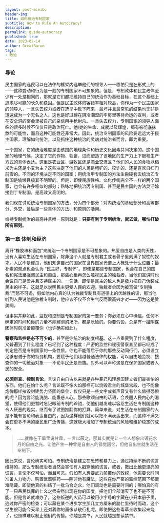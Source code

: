 ```yaml
---
layout: post-minibo
header-img:	
title: 如何统治专制国家
subtitle: How to Rule An Autocracy?
description:	
permalink: guide-autocracy
published: true
date: 2023-02-14
author: GreatBaron
tags:
- 政治
---
```


### 导论

民主国家的选民可以在法律的框架内选举他们的领导人——哪怕只是在形式上的——这种变动和行为是一般的专制国家不可想象的。但是，专制政体和民主政体至少有一处是相同的，那就是它们都把维持自己的统治作为基础目标，在这个基础上追求尽可能的长久和稳固。但是民主政体的容错率相对较高，你作为一个民主国家的领导人，一旦失去权力或者在选举中败下阵来，最坏并且最常见的结果也无非是迅速成为一个无名之人。这也是好过蹲在阴冷潮湿的牢房里等待命运的宣判，或者在安全洞的宴会里被自己的亲信用手枪射杀。一旦失去权力，专制国家的领导人面临的很多时候不仅仅只是政治死亡。他/她的生命、成就以及辉煌，都有被彻底抹煞的可能性，而且这种可能性还非常大。因此，统治专制国家的风险要远远大于民主国家，理解如何统治，以及抓住这种统治的灵魂对统治者而言，即为重要。

一个国家，它的统治难度是由该国的地理条件和历史文化因素共同决定的。这个国家的地理气候，决定了它的作物、牲畜，进而塑造了该地区的生产力上下限和生产方式的具体表达。这里是农业区、游牧区还是商业交流区？他们的人民的食物以稻米为主还是小麦为主？这些决定了他们的人民是粗犷的、狡诈的、还是喜欢自扫门前雪的。不同的环境决定不同的国家；用统治甲专制国的方法生搬硬套去统治乙专制国是偷懒且极其不明智的。但是，即使民族性格、文化传统完全不一样的两个国家，也会有许多相似的部分；熟练地把统治丙专制国、甚至是民主国的方法灵活嫁接到丁专制国，是高效又高明的。

我们现在讨论统治专制国家的方法，分为四个部分：对内统治的基础部分和高等部分、外交，最后是一些具体的方法、和原则的活用。

维持专制统治的最高并且唯一原则就是：**只要有利于专制统治，就去做，哪怕打破所有原则**。

### 第一章 体制和经济

离开“橡胶棒和面包”来统治一个专制国家是不可想象的。热爱自由是人类的天性，没有人喜欢生活在专制国家，除非这个人就是专制君主或者骨子里刻满了奴性的奴才。人民不是傻瓜，他们知道自己的国家在世界国家光谱上大概处于什么位置；最朴素的观点也会认为 “民主好，专制怀”。即使是那些专制国家，也会在自己的国名和宪法里强调民主和自由、那些心里再怎么蔑视民主的独裁者，当他们宣讲时也会说自己是爱并且支持民主的。一句话，即使是民主的敌人也是极力把自己伪装成民主的样子。这就足以说明民主更受人民的欢迎。独裁者会因为被骂做“专制独裁”而怒不可遏，假如他内心真的认为独裁专制具有道德上的优越性的话，那当他听到人民说他是独裁专制时，他应该不仅不会生气反而很高兴才对——因为这是赞美啊。

但事实并非如此，监视和控制是专制国家的第一要务；你必须在心中确信，任何不确定的时间和你的力量不能窥测的场所，都是危险的。你要假设，总是有一撮阴谋团体时刻准备颠覆你（也许确实如此）。

**警察和监控是必不可少的**，甚至是你统治的制度根基。这一点重要到了什么程度，又普遍到了什么程度？已经到了这种程度：严密的监控和秘密警察甚至都已经成了判定是否是专制国家的一条性质。你也不能落后于你的那些反动同行们，必须设立足够忠诚于你的特务机构，要赋予他们超越普通法律的权能，可以自由地监视、搜查你的一切统治对象——不论平民还是贵族。对外可以声称这是在保护国家或者人民的安全。

**必须审查、控制言论**。言论自由自古以来就是各种暴君和理想国建立者们最害怕的东西。他们在怕什么呢？言论既不像火焰那样可以烧毁君主的城堡宫殿、也不能像炮弹那样摧毁封建势力坚固的堡垒，仅仅只是一些文字或者声音又有什么值得恐惧的呢？因为言论能洗脑、能蛊惑人心。那些歌颂自由的话语，会唤醒人民内心的渴望，使得他们更暂时忘记眼前专制的斧钺，使他们越发难以容忍生活在专制国这种令人厌恶的现实，继而有了试图推翻你的打算。简单来说，对生活在专制国家的人是不能有言论和表达自由的，因为这样他们就可以把不满表达出来，而这种不满又会在更多不满的臣民里广泛传播，这就极大增加了专制统治的风险和维护稳定的成本。

> ……就像在干旱里说甘霖，一言以蔽之，那其实就是让一个人想象出镜花水月的自由之光，让他产生一种曾是自由人的错觉回忆，但他自出生就生活在专制下。

因此来说，言论确实可怕。专制统治是建立在恐怖和暴力上，通过持续不断的谎言维持的，那么专制统治者当然会害怕有人戳穿他的谎言，或者，撒出比他更漂亮的谎言。言论不仅可怕，而且可恶。假如有人想要武力颠覆你的政权，他需要长时间准备人力物力、购置武器弹药——除非他有魔法，这些在你严密的监控范围下都很难隐藏。即使他真的纠结了一批乌合之众，他们调动也是需要时间的；哪怕真的有了一只吊民伐罪的仁义之师突然出现在你的国度，把他们全部消灭了也不是不可能。但是言论就难办了。这些叛逆的火苗可以被用小字号的字藏在小开本册子里，逃过你严密的检查；可以藏在某个进步学生那几立方厘米的脑仁里待时而动，这个学生很可能今天早上还对着你的画像恭敬行礼呢。即使把这些毒草全收集起来烧了，也照样难以制止他们的传播。你越是禁书，人民就越是想读禁书。
